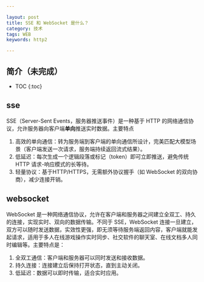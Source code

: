```yaml
---

layout: post
title: SSE 和 WebSocket 是什么？
category: 技术
tags: WEB
keywords: http2

---
```


## 简介（未完成）

* TOC
{:toc}

## sse

SSE（Server-Sent Events，服务器推送事件）是一种基于 HTTP 的网络通信协议，允许服务器向客户端**单向**推送实时数据。主要特点
1. 高效的单向通信：转为服务端到客户端的单向通信所设计，完美匹配大模型场景（客户端发送一次请求，服务端持续返回流式结果）。
2. 低延迟：每次生成一个逻辑段落或标记（token）即可立即推送，避免传统 HTTP 请求-响应模式的长等待。
3. 轻量协议：基于HTTP/HTTPS，无需额外协议握手（如 WebSocket 的双向协商），减少连接开销。

## websocket

WebSocket 是一种网络通信协议，允许在客户端和服务器之间建立全双工、持久的连接，实现实时、双向的数据传输。不同于 SSE，WebSocket 连接一旦建立，双方可以随时发送数据，实效性更强，即无须等待服务端返回内容，客户端就能发起请求，适用于多人在线游戏操作实时同步、社交软件的聊天室、在线文档多人同时编辑等。主要特点是：
1. 全双工通信：客户端和服务器可以同时发送和接收数据。
2. 持久连接：连接建立后保持打开状态，直到主动关闭。
3. 低延迟：数据可以即时传输，适合实时应用。